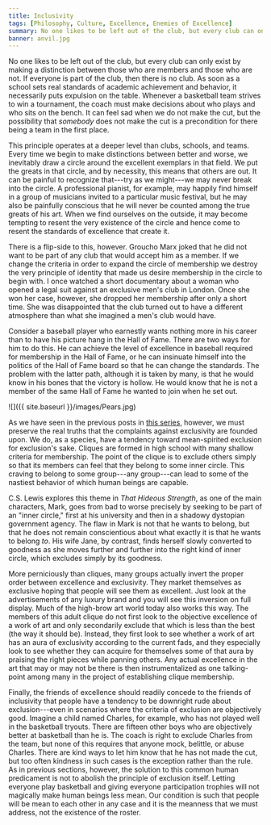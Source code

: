 ```yaml
---
title: Inclusivity
tags: [Philosophy, Culture, Excellence, Enemies of Excellence]
summary: No one likes to be left out of the club, but every club can only exist by making a distinction between those who are members and those who are not.  If everyone is part of the club, then there is no club.
banner: anvil.jpg
---
```



No one likes to be left out of the club, but every club can only exist by making a distinction between those who are members and those who are not.  If everyone is part of the club, then there is no club.  As soon as a school sets real standards of academic achievement and behavior, it necessarily puts expulsion on the table.  Whenever a basketball team strives to win a tournament, the coach must make decisions about who plays and who sits on the bench.  It can feel sad when we do not make the cut, but the possibility that *somebody* does not make the cut is a precondition for there being a team in the first place.

This principle operates at a deeper level than clubs, schools, and teams.  Every time we begin to make distinctions between better and worse, we inevitably draw a circle around the excellent exemplars in that field.  We put the greats in that circle, and by necessity, this means that others are out.  It can be painful to recognize that---try as we might---we may never break into the circle.  A professional pianist, for example, may happily find himself in a group of musicians invited to a particular music festival, but he may also be painfully conscious that he will never be counted among the true greats of his art.  When we find ourselves on the outside, it may become tempting to resent the very existence of the circle and hence come to resent the standards of excellence that create it.<!--more-->

There is a flip-side to this, however.  Groucho Marx joked that he did not want to be part of any club that would accept him as a member.  If we change the criteria in order to expand the circle of membership we destroy the very principle of identity that made us desire membership in the circle to begin with.  I once watched a short documentary about a woman who opened a legal suit against an exclusive men's club in London.  Once she won her case, however, she dropped her membership after only a short time.  She was disappointed that the club turned out to have a different atmosphere than what she imagined a men's club would have.

Consider a baseball player who earnestly wants nothing more in his career than to have his picture hang in the Hall of Fame.  There are two ways for him to do this.  He can achieve the level of excellence in baseball required for membership in the Hall of Fame, or he can insinuate himself into the politics of the Hall of Fame board so that he can change the standards.  The problem with the latter path, although it is taken by many, is that he would know in his bones that the victory is hollow.  He would know that he is not a member of the same Hall of Fame he wanted to join when he set out.

![]({{ site.baseurl }}/images/Pears.jpg)

As we have seen in the previous posts in [this series](https://www.dtsheffler.com/tags/Enemies%20of%20Excellence/), however, we must preserve the real truths that the complaints against exclusivity are founded upon.  We do, as a species, have a tendency toward mean-spirited exclusion for exclusion's sake.  Cliques are formed in high school with many shallow criteria for membership.  The point of the clique is to exclude others simply so that its members can feel that they belong to some inner circle.  This craving to belong to some group---any group---can lead to some of the nastiest behavior of which human beings are capable.

C.S. Lewis explores this theme in *That Hideous Strength*, as one of the main characters, Mark, goes from bad to worse precisely by seeking to be part of an "inner circle," first at his university and then in a shadowy dystopian government agency.  The flaw in Mark is not that he wants to belong, but that he does not remain conscientious about what exactly it is that he wants to belong *to*.  His wife Jane, by contrast, finds herself slowly converted to goodness as she moves further and further into the right kind of inner circle, which excludes simply by its goodness.

More perniciously than cliques, many groups actually invert the proper order between excellence and exclusivity.  They market themselves as exclusive hoping that people will see them as excellent.  Just look at the advertisements of any luxury brand and you will see this inversion on full display.  Much of the high-brow art world today also works this way.  The members of this adult clique do not first look to the objective excellence of a work of art and only secondarily exclude that which is less than the best (the way it should be).  Instead, they first look to see whether a work of art has an aura of exclusivity according to the current fads, and they especially look to see whether they can acquire for themselves some of that aura by praising the right pieces while panning others.  Any actual excellence in the art that may or may not be there is then instrumentalized as one talking-point among many in the project of establishing clique membership.

Finally, the friends of excellence should readily concede to the friends of inclusivity that people have a tendency to be downright rude about exclusion---even in scenarios where the criteria of exclusion are objectively good.  Imagine a child named Charles, for example, who has not played well in the basketball tryouts.  There are fifteen other boys who are objectively better at basketball than he is.  The coach is right to exclude Charles from the team, but none of this requires that anyone mock, belittle, or abuse Charles.  There are kind ways to let him know that he has not made the cut, but too often kindness in such cases is the exception rather than the rule.  As in previous sections, however, the solution to this common human predicament is not to abolish the principle of exclusion itself.  Letting everyone play basketball and giving everyone participation trophies will not magically make human beings less mean.  Our condition is such that people will be mean to each other in any case and it is the meanness that we must address, not the existence of the roster.